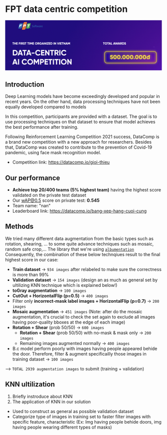 # FPT data centric competition
![alt text](https://github.com/HarryPham0123/FPT_data_centric_competition/blob/main/images/introduction.png?raw=true)

## Introduction
Deep Learning models have become exceedingly developed and popular in recent years. On the other hand, data processing techniques have not been equally developed compared to models

In this competition, participants are provided with a dataset. The goal is to use processing techniques on that dataset to ensure that model achieves the best performance after training.

Following Reinforcement Learning Competition 2021 success, DataComp is a brand new competition with a new approach for researchers. Besides that, DataComp was created to contribute to the prevention of Covid-19 pandemic, using face mask recognition model.
- Competition link: https://datacomp.io/gioi-thieu


## Our performance
- **Achieve top 20/400 teams (5% highest team)** having the highest score validated on the private test dataset
- Our wAP@0.5 score on private test: **0.545**
- Team name: "nan"
- Leaderboard link: https://datacomp.io/bang-xep-hang-cuoi-cung 

## Methods
We tried many different data augmentation from the basic types such as rotation, shearing, ... to some quite advance techniques such as mosaic, random safe crop,... The library that we're using [`albumentation`](https://albumentations.ai/) 
Consequently, the combination of these below technqiues result to the final highest score in our case:
- **Train dataset** -> `934 images` after relabeled to make sure the correctness is more than 99% 
- **Validation dataset** -> `154 images` (design an as much as general set by ultilizing KNN technique which is explained below!)
- **toGray augmentation** -> `100 images`
- **CutOut + HorizontalFlip (p=0.5)** -> `400 images`
- Filter only **incorrect-mask label images + HorizontalFlip (p=0.7)** -> `200 images`
- **Mosaic augmentation** -> `451 images`
(Note: after do the mosaic augmentation, it's crucial to check the set again to exclude all images having poor-quality bboxes at the edge of each image)
- **Rotation + Shear** (prob 50/50) -> `600 images`
  - **Rotation + Shear** (prob 50/50) with no-mask & mask only -> `200 images`
  - Remaining images augmented normally -> `400 images`
- B.c model perform poorly with images having people appeared behide the door. Therefore, filter & augment specificailly those images in training dataset -> `100 images`

--> `TOTAL 2939 augmentation images` to submit (training + validation)

## KNN ultilization
1. Briefly instroduce about KNN
2. The application of KNN in our solution
- Used to construct as general as possible validation dataset
- Categorize type of images in training set to faster filter images with specific feature, characteristic (Ex: Img having people behide doors, img having people wearing different types of masks)
